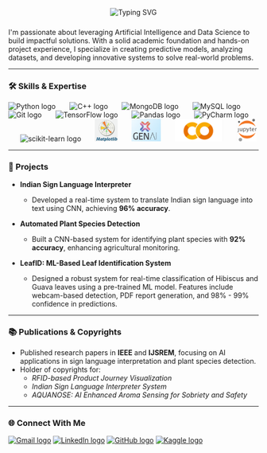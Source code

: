 <p align="center">
    <img src="https://readme-typing-svg.herokuapp.com?font=Fira+Code&size=20&duration=3000&pause=1000&color=00FFFF&center=true&width=800&lines=Soham+Nilesh+Vaidya+ML+Developer+and+Researcher;Crafting+the+future+with+Machine+Learning" alt="Typing SVG">
</p>






###

<div align="left">
  <p>I'm passionate about leveraging Artificial Intelligence and Data Science to build impactful solutions. With a solid academic foundation and hands-on project experience, I specialize in creating predictive models, analyzing datasets, and developing innovative systems to solve real-world problems.</p>
</div>

---

### 🛠 Skills & Expertise

<div align="left">
  <img src="https://cdn.jsdelivr.net/gh/devicons/devicon/icons/python/python-original.svg" height="40" alt="Python logo" />
  <img width="20" />
  <img src="https://cdn.jsdelivr.net/gh/devicons/devicon/icons/cplusplus/cplusplus-original.svg" height="40" alt="C++ logo" />
  <img width="20" />
  <img src="https://cdn.jsdelivr.net/gh/devicons/devicon/icons/mongodb/mongodb-original.svg" height="40" alt="MongoDB logo" />
  <img width="20" />
  <img src="https://cdn.jsdelivr.net/gh/devicons/devicon/icons/mysql/mysql-original.svg" height="40" alt="MySQL logo" />
  <img width="20" />
  <img src="https://cdn.jsdelivr.net/gh/devicons/devicon/icons/git/git-original.svg" height="40" alt="Git logo" />
  <img width="20" />
  <img src="https://cdn.jsdelivr.net/gh/devicons/devicon/icons/tensorflow/tensorflow-original.svg" height="40" alt="TensorFlow logo" />
  <img width="20" />
  <img src="https://cdn.jsdelivr.net/gh/devicons/devicon/icons/pandas/pandas-original.svg" height="40" alt="Pandas logo" />
  <img width="20" />
  <img src="https://cdn.jsdelivr.net/gh/devicons/devicon/icons/pycharm/pycharm-original.svg" height="40" alt="PyCharm logo" />
  <img width="20" />
  <img src="https://upload.wikimedia.org/wikipedia/commons/thumb/0/05/Scikit_learn_logo_small.svg/512px-Scikit_learn_logo_small.svg.png" height="40" alt="scikit-learn logo" />
  <img width="20" />
  <img src="matplotlogo.png" height="45" alt="Matplotlib logo" />
  <img width="20" />
  <img src="Genai_logo.png" height="45" alt="Genai logo" />

  <img width="20" />
  <img src="co.png" height="45" alt="Genai logo" />
  <img width="20" />
  <img src="j1.png" height="45" alt="Genai logo" />
</div>

---

### 🚀 Projects  

- **Indian Sign Language Interpreter**  
  - Developed a real-time system to translate Indian sign language into text using CNN, achieving **96% accuracy**.  

- **Automated Plant Species Detection**  
  - Built a CNN-based system for identifying plant species with **92% accuracy**, enhancing agricultural monitoring.  

- **LeafID: ML-Based Leaf Identification System**  
  - Designed a robust system for real-time classification of Hibiscus and Guava leaves using a pre-trained ML model. Features include webcam-based detection, PDF report generation, and 98% - 99% confidence in predictions.  

---

### 📚 Publications & Copyrights

- Published research papers in **IEEE** and **IJSREM**, focusing on AI applications in sign language interpretation and plant species detection.  
- Holder of copyrights for:  
  - *RFID-based Product Journey Visualization*  
  - *Indian Sign Language Interpreter System*  
  - *AQUANOSE: AI Enhanced Aroma Sensing for Sobriety and Safety*  

---

### 🌐 Connect With Me  

<div align="left">

  <a href="mailto:sohamvaidya333@gmail.com"><img src="https://img.shields.io/static/v1?message=Gmail&logo=gmail&label=&color=D14836&logoColor=white&labelColor=&style=for-the-badge" height="35" alt="Gmail logo" /></a>
  <a href="https://www.linkedin.com/in/soham-vaidya-b31b21224/"><img src="https://img.shields.io/static/v1?message=LinkedIn&logo=linkedin&label=&color=0077B5&logoColor=white&labelColor=&style=for-the-badge" height="35" alt="LinkedIn logo" /></a>
  <a href="https://github.com/SohamVaidya12"><img src="https://img.shields.io/static/v1?message=GitHub&logo=github&label=&color=181717&logoColor=white&labelColor=&style=for-the-badge" height="35" alt="GitHub logo" /></a>
  <a href="https://www.kaggle.com/sohamvaidya1627"><img src="https://img.shields.io/static/v1?message=Kaggle&logo=kaggle&label=&color=20BEFF&logoColor=white&labelColor=&style=for-the-badge" height="35" alt="Kaggle logo" /></a>

</div>


